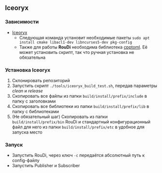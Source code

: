 ## Iceoryx

### Зависимости

* [Iceoryx](https://github.com/eclipse/iceoryx)
   * Следующая команда установит необходимые пакеты ```sudo apt install cmake libacl1-dev libncurses5-dev pkg-config```
   * Также для работы **RouDi** необходима библиотека [cpptoml](https://github.com/skystrife/cpptoml).
 Её может установить скрипт, так что ручная установка не обязательна

### Установка Iceoryx

1. Склонировать репозиторий
2. Запустить скрипт ```./tools/iceoryx_build_test.sh```, передав параметры *clean* и *release*
3. Скопировать все файлы из папки ```build/install/prefix/include``` в папку с заголовками
4. Скопировать все библиотеки из папки ```build/install/prefix/lib``` в папку с библиотеками
5. (Не обязательный шаг) Скопировать из папки ```build/install/prefix/bin``` RouDi и стандартный конфигурационный файл
для него из папки ```build/install/prefix/etc``` в удобное для запуска место

### Запуск

* Запустить RouDi, через ключ ```-c``` передаётся абсолютный путь к config-файлу
* Запустить Publisher и Subscriber
